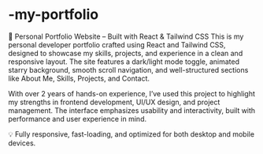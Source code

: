 # -my-portfolio
💼 Personal Portfolio Website – Built with React & Tailwind CSS
This is my personal developer portfolio crafted using React and Tailwind CSS, designed to showcase my skills, projects, and experience in a clean and responsive layout. The site features a dark/light mode toggle, animated starry background, smooth scroll navigation, and well-structured sections like About Me, Skills, Projects, and Contact.

With over 2 years of hands-on experience, I’ve used this project to highlight my strengths in frontend development, UI/UX design, and project management. The interface emphasizes usability and interactivity, built with performance and user experience in mind.

💡 Fully responsive, fast-loading, and optimized for both desktop and mobile devices.
